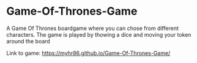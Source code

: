 # Game-Of-Thrones-Game
A Game Of Thrones boardgame where you can chose from different characters. The game is played by thowing a dice and moving your token around the board

Link to game: https://myhr86.github.io/Game-Of-Thrones-Game/
